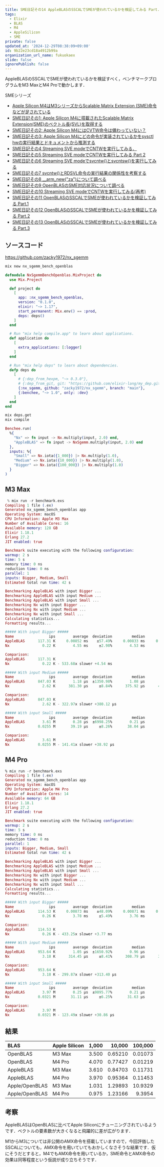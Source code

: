 ```yaml
---
title: SME日記その14 AppleBLASのSSCALでSMEが使われているかを検証してみる Part.1
tags:
  - Elixir
  - BLAS
  - M4
  - AppleSilicon
  - SME
private: false
updated_at: '2024-12-29T08:38:09+09:00'
id: 9b22e23cd18a4912b99a
organization_url_name: fukuokaex
slide: false
ignorePublish: false
---
```

AppleBLASのSSCALでSMEが使われているかを検証すべく，ベンチマークプログラムをM3 MaxとM4 Proで動かします．

SMEシリーズ

- [Apple Silicon M4はM3シリーズからScalable Matrix Extension (SME)命令などが足されている](https://qiita.com/zacky1972/items/69fd802fd41ae4d7d469)
- [SME日記その1: Apple Silicon M4に搭載されたScalable Matrix Extension(SME)のベクトル長(SVL)を取得する](https://qiita.com/zacky1972/items/231fd22a1fdef15d4108)
- [SME日記その2: Apple Silicon M4にはCVTW命令は備わっていない？](https://qiita.com/zacky1972/items/a4fc98614df085586175)
- [SME日記その3: Apple Silicon M4にどの命令が実装されているかをsysctl hwの実行結果とドキュメントから推測する](https://qiita.com/zacky1972/items/427035001554cb9768bc)
- [SME日記その4 Streaming SVE modeでCNTWを実行してみる．](https://qiita.com/zacky1972/items/3182fa1693983846205d)
- [SME日記その5 Streaming SVE modeでCNTWを実行してみる Part 2](https://qiita.com/zacky1972/items/b7b5dd456fe021b30eb2)
- [SME日記その6 Streaming SVE modeでsvcntw()とsvcntsw()を実行してみる](https://qiita.com/zacky1972/items/7d4ec630d54564ebb9b3)
- [SME日記その7 svcntw()とRDSVL命令の実行結果の関係性を考察する](https://qiita.com/zacky1972/items/48cf7577e254b8c3a0b6)
- [SME日記その8 __arm_new("za")について調べる](https://qiita.com/zacky1972/items/762b73b3414369d762ad)
- [SME日記その9 OpenBLASのSME対応状況について調べる](https://qiita.com/zacky1972/items/0c6f5aed0365f1b4fdb6)
- [SME日記その10 Streaming SVE modeでCNTWを実行してみる(再考)](https://qiita.com/zacky1972/items/ba3e07a8bc1e5e56d19a)
- [SME日記その11 OpenBLASのSSCALでSMEが使われているかを検証してみる Part.1](https://qiita.com/zacky1972/items/15bca5a0dcd3073d4d60)
- [SME日記その12 OpenBLASのSSCALでSMEが使われているかを検証してみる Part.2](https://qiita.com/zacky1972/items/2d69ed8b7ae5840012db)
- [SME日記その13 OpenBLASのSSCALでSMEが使われているかを検証してみる Part.3](https://qiita.com/zacky1972/items/5fe73657dd1e4b167320)

## ソースコード

https://github.com/zacky1972/nx_sgemm

```zsh
mix new nx_sgemm_bench_openblas
```

```elixir:mix.exs
defmodule NxSgemmBenchOpenblas.MixProject do
  use Mix.Project

  def project do
    [
      app: :nx_sgemm_bench_openblas,
      version: "0.1.0",
      elixir: "~> 1.17",
      start_permanent: Mix.env() == :prod,
      deps: deps()
    ]
  end

  # Run "mix help compile.app" to learn about applications.
  def application do
    [
      extra_applications: [:logger]
    ]
  end

  # Run "mix help deps" to learn about dependencies.
  defp deps do
    [
      # {:dep_from_hexpm, "~> 0.3.0"},
      # {:dep_from_git, git: "https://github.com/elixir-lang/my_dep.git", tag: "0.1.0"}
      {:nx_sgemm, github: "zacky1972/nx_sgemm", branch: "main"},
      {:benchee, "~> 1.0", only: :dev}
    ]
  end
end
```

```zsh
mix deps.get 
mix compile
```

```elixir:benchmark.exs
Benchee.run(
  %{
    "Nx" => fn input -> Nx.multiply(input, 2.0) end,
    "AppleBLAS" => fn input -> NxSgemm.multiply(input, 2.0) end
  },
  inputs: %{
    "Small" => Nx.iota({1_000}) |> Nx.multiply(1.0),
    "Medium" => Nx.iota({10_000}) |> Nx.multiply(1.0),
    "Bigger" => Nx.iota({100_000}) |> Nx.multiply(1.0)
  }
)
```

## M3 Max

```elixir
 % mix run -r benchmark.exs 
Compiling 1 file (.ex)
Generated nx_sgemm_bench_openblas app
Operating System: macOS
CPU Information: Apple M3 Max
Number of Available Cores: 16
Available memory: 128 GB
Elixir 1.18.1
Erlang 27.2
JIT enabled: true

Benchmark suite executing with the following configuration:
warmup: 2 s
time: 5 s
memory time: 0 ns
reduction time: 0 ns
parallel: 1
inputs: Bigger, Medium, Small
Estimated total run time: 42 s

Benchmarking AppleBLAS with input Bigger ...
Benchmarking AppleBLAS with input Medium ...
Benchmarking AppleBLAS with input Small ...
Benchmarking Nx with input Bigger ...
Benchmarking Nx with input Medium ...
Benchmarking Nx with input Small ...
Calculating statistics...
Formatting results...

##### With input Bigger #####
Name                ips        average  deviation         median         99th %
AppleBLAS      117.31 K     0.00852 ms    ±57.49%     0.00833 ms     0.00946 ms
Nx               0.22 K        4.55 ms     ±2.98%        4.53 ms        4.95 ms

Comparison: 
AppleBLAS      117.31 K
Nx               0.22 K - 533.68x slower +4.54 ms

##### With input Medium #####
Name                ips        average  deviation         median         99th %
AppleBLAS      847.03 K        1.18 μs  ±1350.98%        1.08 μs        1.67 μs
Nx               2.62 K      381.30 μs     ±8.84%      375.92 μs      456.28 μs

Comparison: 
AppleBLAS      847.03 K
Nx               2.62 K - 322.97x slower +380.12 μs

##### With input Small #####
Name                ips        average  deviation         median         99th %
AppleBLAS        3.61 M        0.28 μs  ±6998.25%        0.21 μs        2.88 μs
Nx             0.0255 M       39.19 μs     ±8.26%       38.04 μs       50.75 μs

Comparison: 
AppleBLAS        3.61 M
Nx             0.0255 M - 141.41x slower +38.92 μs
```

## M4 Pro

```elixir
% mix run -r benchmark.exs
Compiling 1 file (.ex)
Generated nx_sgemm_bench_openblas app
Operating System: macOS
CPU Information: Apple M4 Pro
Number of Available Cores: 14
Available memory: 64 GB
Elixir 1.18.1
Erlang 27.2
JIT enabled: true

Benchmark suite executing with the following configuration:
warmup: 2 s
time: 5 s
memory time: 0 ns
reduction time: 0 ns
parallel: 1
inputs: Bigger, Medium, Small
Estimated total run time: 42 s

Benchmarking AppleBLAS with input Bigger ...
Benchmarking AppleBLAS with input Medium ...
Benchmarking AppleBLAS with input Small ...
Benchmarking Nx with input Bigger ...
Benchmarking Nx with input Medium ...
Benchmarking Nx with input Small ...
Calculating statistics...
Formatting results...

##### With input Bigger #####
Name                ips        average  deviation         median         99th %
AppleBLAS      114.53 K     0.00873 ms    ±48.09%     0.00871 ms     0.00933 ms
Nx               0.26 K        3.78 ms     ±5.49%        3.76 ms        4.28 ms

Comparison: 
AppleBLAS      114.53 K
Nx               0.26 K - 433.25x slower +3.77 ms

##### With input Medium #####
Name                ips        average  deviation         median         99th %
AppleBLAS      953.64 K        1.05 μs  ±1650.92%        0.96 μs        1.46 μs
Nx               3.18 K      314.45 μs     ±8.41%      308.79 μs      398.93 μs

Comparison: 
AppleBLAS      953.64 K
Nx               3.18 K - 299.87x slower +313.40 μs

##### With input Small #####
Name                ips        average  deviation         median         99th %
AppleBLAS        3.97 M        0.25 μs  ±9895.77%        0.21 μs        2.54 μs
Nx             0.0321 M       31.11 μs     ±6.25%       31.63 μs       36.13 μs

Comparison: 
AppleBLAS        3.97 M
Nx             0.0321 M - 123.49x slower +30.86 μs
```

## 結果

|BLAS          |Apple Silicon|1,000|10,000 |100,000|
|:-------------|:------------|----:|------:|------:|
|OpenBLAS      |M3 Max       |3.500|0.65210|0.01073|
|OpenBLAS      |M4 Pro       |4.070|0.77427|0.01219|
|AppleBLAS     |M3 Max       |3.610|0.84703|0.11731|
|AppleBLAS     |M4 Pro       |3.970|0.95364|0.11453|
|Apple/OpenBLAS|M3 Max       |1.031|1.29893|10.9329|
|Apple/OpenBLAS|M4 Pro       |0.975|1.23166| 9.3954|

## 考察

AppleBLASはOpenBLASに比べてApple Siliconにチューニングされているようです．ベクトルの要素数が大きくなると飛躍的に差が広がります．

M1からM3については非公開のAMX命令を搭載していますので，今回評価したSSCALについても，AMX命令を用いていてもおかしくなさそうな結果です．仮にそうだとすると，M4でもAMX命令を用いているか，SME命令とAMX命令の効果は同等程度という仮説が成り立ちそうです．


